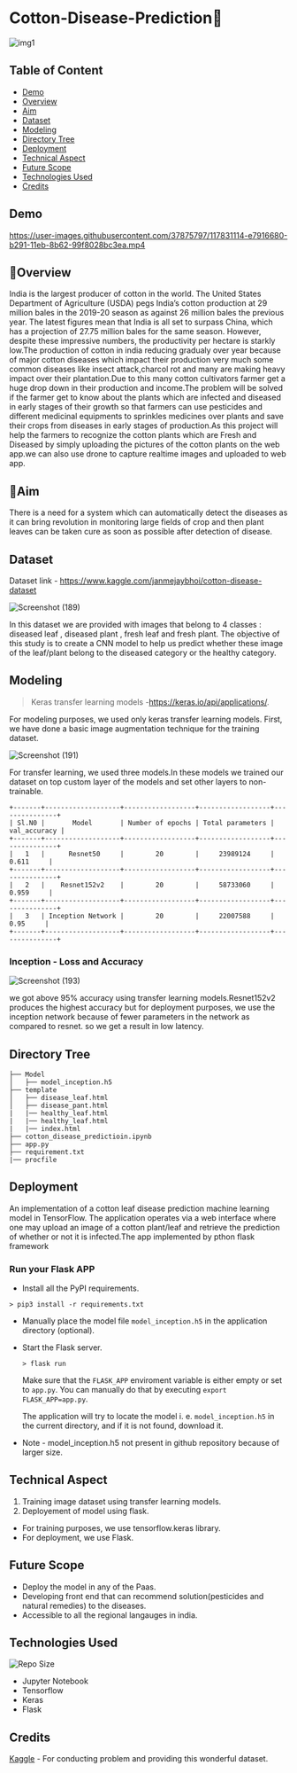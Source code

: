 
# Cotton-Disease-Prediction🌿
![img1](https://user-images.githubusercontent.com/37875797/117844621-75bf1a00-b29d-11eb-9c7a-47ef88e9f50a.jpg)

## Table of Content
  * [Demo](#demo)
  * [Overview](#overview)
  * [Aim](#aim)
  * [Dataset](#dataset)
  * [Modeling](#modeling)
  * [Directory Tree](#directory-tree)
  * [Deployment](#deployment)
  * [Technical Aspect](#technical-aspect)
  * [Future Scope](#future-scope)
  * [Technologies Used](#technologies-used)
  * [Credits](#credits)

## Demo
https://user-images.githubusercontent.com/37875797/117831114-e7916680-b291-11eb-8b62-99f8028bc3ea.mp4

## 📌Overview

India is the largest producer of cotton in the world. The United States Department of Agriculture (USDA) pegs India’s cotton production at 29 million bales in the 2019-20 season as against 26 million bales the previous year. The latest figures mean that India is all set to surpass China, which has a projection of 27.75 million bales for the same season. However, despite these impressive numbers, the productivity per hectare is starkly low.The production of cotton in india reducing gradualy over year because of major cotton diseases which impact their production very much some common diseases like insect attack,charcol rot and many are making heavy impact over their plantation.Due to this many cotton cultivators farmer get a huge drop down in their production and income.The problem will be solved if the farmer get to know about the plants which are infected and diseased in early stages of their growth so that farmers can use pesticides and different medicinal equipments to sprinkles medicines over plants and save their crops from diseases in early stages of production.As this project will help the farmers to recognize the cotton plants which are Fresh and Diseased by simply uploading the pictures of the cotton plants on the web app.we can also use drone to capture realtime images and uploaded to web app.

## 🎯Aim
There is a need for a system which can automatically detect the diseases as it can bring revolution in monitoring large fields of crop and then plant leaves can be taken cure as soon as possible after detection of disease. 

## Dataset
Dataset link - https://www.kaggle.com/janmejaybhoi/cotton-disease-dataset

![Screenshot (189)](https://user-images.githubusercontent.com/37875797/117844104-0ba67500-b29d-11eb-8083-e6ae2b31b85c.png)

In this dataset we are provided with images that belong to 4 classes : diseased leaf , diseased plant , fresh leaf and fresh plant. The objective of this study is to create a CNN model to help us predict whether these image of the leaf/plant belong to the diseased category or the healthy category.

## Modeling
> Keras transfer learning models -https://keras.io/api/applications/.

For modeling purposes, we used only keras transfer learning models.
First, we have done a basic image augmentation technique for the training dataset.

![Screenshot (191)](https://user-images.githubusercontent.com/37875797/117935983-f1fb4100-b321-11eb-9d56-4829e7f28564.png)

For transfer learning, we used three models.In these models we trained our dataset on top custom layer of the models and set other layers to non-trainable.
```
+-------+-------------------+------------------+------------------+---------------+
| Sl.N0 |       Model       | Number of epochs | Total parameters |  val_accuracy |
+-------+-------------------+------------------+------------------+---------------+
|   1   |      Resnet50     |        20        |     23989124     |     0.611     |
+-------+-------------------+------------------+------------------+---------------+
|   2   |    Resnet152v2    |        20        |     58733060     |     0.959     |
+-------+-------------------+------------------+------------------+---------------+
|   3   | Inception Network |        20        |     22007588     |      0.95     |
+-------+-------------------+------------------+------------------+---------------+
```
### Inception - Loss and Accuracy #
![Screenshot (193)](https://user-images.githubusercontent.com/37875797/117940775-0a218f00-b327-11eb-9b30-bd90fb5a81ca.png)

we got above 95% accuracy using transfer learning models.Resnet152v2 produces the highest accuracy but for deployment purposes, we use the inception network because of fewer parameters in the network as compared to resnet. so we get a result in low latency.
## Directory Tree
```
├── Model
│   ├── model_inception.h5
├── template	
│   ├── disease_leaf.html
│   ├── disease_pant.html
|   |── healthy_leaf.html
|   |── healthy_leaf.html
|   |── index.html
├── cotton_disease_predictioin.ipynb
├── app.py	
├── requirement.txt
|── procfile
  ```

## Deployment
An implementation of a cotton leaf disease prediction machine learning model in TensorFlow. The application operates via a web interface where one may upload an image of a cotton plant/leaf and retrieve the prediction of whether or not it is infected.The app implemented by pthon flask framework

### Run your Flask APP #

   - Install all the PyPI requirements.
   ```
   > pip3 install -r requirements.txt
   ```
 - Manually place the model file `model_inception.h5` in the application directory (optional).
 - Start the Flask server.
   ```
   > flask run
   ```
   Make sure that the `FLASK_APP` enviroment variable is either empty or set to `app.py`. You can manually do that by executing `export FLASK_APP=app.py`.
   
   The application will try to locate the model i. e. `model_inception.h5` in the current directory, and if it is not found, download it.
* Note - model_inception.h5 not present in github repository because of larger size.

## Technical Aspect

1) Training image dataset using transfer learning models.
2) Deployement of model using flask.

* For training purposes, we use tensorflow.keras library.
* For deployment, we use Flask.

## Future Scope
* Deploy the model in any of the Paas.
* Developing front end that can recommend solution(pesticides and natural remedies) to the diseases.
* Accessible to all the regional langauges in india.

## Technologies Used
![Repo Size](https://img.shields.io/github/repo-size/DARK-art108/Cotton-Leaf-Disease-Prediction?style=for-the-badge)
* Jupyter Notebook
* Tensorflow
* Keras
* Flask

## Credits
[Kaggle](https://www.kaggle.com/janmejaybhoi/cotton-disease-dataset) - For conducting problem and providing this wonderful dataset.

